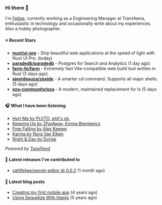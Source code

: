### Hi there 👋

I'm [Felipe](https://felipevm.com), currently working as a Engineering Manager at Transfeera, enthusiastic in technology and occasionally write about my experiences. Also a hobby photographer.

#### ⭐ Recent Stars
- **[nuxt/ui-pro](https://github.com/nuxt/ui-pro)** - Ship beautiful web applications at the speed of light with Nuxt UI Pro. (today)
- **[paradedb/paradedb](https://github.com/paradedb/paradedb)** - Postgres for Search and Analytics (1 day ago)
- **[farm-fe/farm](https://github.com/farm-fe/farm)** - Extremely fast Vite-compatible web build tool written in Rust (3 days ago)
- **[ajeetdsouza/zoxide](https://github.com/ajeetdsouza/zoxide)** - A smarter cd command. Supports all major shells. (5 days ago)
- **[eza-community/eza](https://github.com/eza-community/eza)** - A modern, maintained replacement for ls (5 days ago)

#### 🎧 What I have been listening
- [Hurt Me by PLVTO, phil&#39;s ok.](https://open.spotify.com/track/54EPeECfC5f0ne4nbazAsY)
- [Keeping Up by 2FarAway, Emma Bieniewicz](https://open.spotify.com/track/0tJneW10fgbdHXEW2GVa1q)
- [Free Falling by Alex Keeper](https://open.spotify.com/track/2hH2szN2i1OWs6yHebSUcN)
- [Karma by Nora Van Elken](https://open.spotify.com/track/3dcDXvnqQoQqBrUXVHdFDy)
- [Night &amp; Day by Dyrisk](https://open.spotify.com/track/3hwodJBBE1tc1IHjEiEbRN)

_Powered by [TuneFeed](https://tunefeed.app?ref=valtlfelipe-gh-profile)_ 

#### 🚀 Latest releases I've contributed to


- [valtlfelipe/secret-editor @ 0.0.2](https://github.com/valtlfelipe/secret-editor/releases/tag/0.0.2) (1 month ago)

#### 📄 Latest blog posts
- [Creating my first mobile app](https://felipevm.com/posts/creating-my-first-mobile-app/) (4 years ago)
- [Using Sequelize With Hapijs](https://felipevm.com/posts/using-sequelize-with-hapijs/) (5 years ago)
